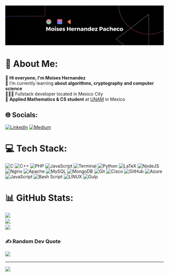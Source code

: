 ![GitHub Header](img/header.png)
# 💫 About Me:
👋 **Hi everyone, I'm Moises Hernandez** <br>🌱 I’m currently learning **about algorithms, cryptography and computer science** <br>👨🏻‍💻 Fullstack developer located in Mexico City <br>🧠 **Applied Mathematics & CS student** at [UNAM](https://www.unam.mx/) in Mexico<br>


## 🌐 Socials:
[![LinkedIn](https://img.shields.io/badge/LinkedIn-%230077B5.svg?logo=linkedin&logoColor=white)](https://linkedin.com/in/moiseshpacheco/) [![Medium](https://img.shields.io/badge/Medium-12100E?logo=medium&logoColor=white)](https://medium.com/@moypachecoher) 

# 💻 Tech Stack:
![C](https://img.shields.io/badge/c-%2300599C.svg?style=for-the-badge&logo=c&logoColor=white) ![C++](https://img.shields.io/badge/c++-%2300599C.svg?style=for-the-badge&logo=c%2B%2B&logoColor=white) ![PHP](https://img.shields.io/badge/php-%23777BB4.svg?style=for-the-badge&logo=php&logoColor=white) ![JavaScript](https://img.shields.io/badge/javascript-%23323330.svg?style=for-the-badge&logo=javascript&logoColor=%23F7DF1E) ![Terminal](https://img.shields.io/badge/-Terminal-4D4D4D?logo=windows-terminal&logoColor=white&style=for-the-badge) ![Python](https://img.shields.io/badge/python-3670A0?style=for-the-badge&logo=python&logoColor=ffdd54) ![LaTeX](https://img.shields.io/badge/latex-%23008080.svg?style=for-the-badge&logo=latex&logoColor=white) ![NodeJS](https://img.shields.io/badge/node.js-6DA55F?style=for-the-badge&logo=node.js&logoColor=white) ![Nginx](https://img.shields.io/badge/nginx-%23009639.svg?style=for-the-badge&logo=nginx&logoColor=white) ![Apache](https://img.shields.io/badge/apache-%23D42029.svg?style=for-the-badge&logo=apache&logoColor=white) ![MySQL](https://img.shields.io/badge/mysql-4479A1.svg?style=for-the-badge&logo=mysql&logoColor=white) ![MongoDB](https://img.shields.io/badge/MongoDB-%234ea94b.svg?style=for-the-badge&logo=mongodb&logoColor=white) ![Git](https://img.shields.io/badge/git-%23F05033.svg?style=for-the-badge&logo=git&logoColor=white) ![Cisco](https://img.shields.io/badge/cisco-%23049fd9.svg?style=for-the-badge&logo=cisco&logoColor=black) ![GitHub](https://img.shields.io/badge/github-%23121011.svg?style=for-the-badge&logo=github&logoColor=white) ![Azure](https://img.shields.io/badge/azure-%230072C6.svg?style=for-the-badge&logo=microsoftazure&logoColor=white) ![JavaScript](https://img.shields.io/badge/javascript-%23323330.svg?style=for-the-badge&logo=javascript&logoColor=%23F7DF1E) ![Bash Script](https://img.shields.io/badge/bash_script-%23121011.svg?style=for-the-badge&logo=gnu-bash&logoColor=white) ![LINUX](https://img.shields.io/badge/Linux-FCC624?style=for-the-badge&logo=linux&logoColor=black) ![Gulp](https://img.shields.io/badge/Gulp-CF4647?style=for-the-badge&logo=gulp&logoColor=white)
# 📊 GitHub Stats:
![](https://github-readme-stats.vercel.app/api?username=Moises-H29&theme=radical&hide_border=true&include_all_commits=false&count_private=false)<br/>
![](https://github-readme-streak-stats.herokuapp.com/?user=Moises-H29&theme=radical&hide_border=true)<br/>
![](https://github-readme-stats.vercel.app/api/top-langs/?username=Moises-H29&theme=radical&hide_border=true&include_all_commits=false&count_private=false&layout=compact)

### ✍️ Random Dev Quote
![](https://quotes-github-readme.vercel.app/api?type=horizontal&theme=radical)

---
[![](https://visitcount.itsvg.in/api?id=Moises-H29&icon=0&color=0)](https://visitcount.itsvg.in)

<!-- Proudly created with GPRM ( https://gprm.itsvg.in ) -->
